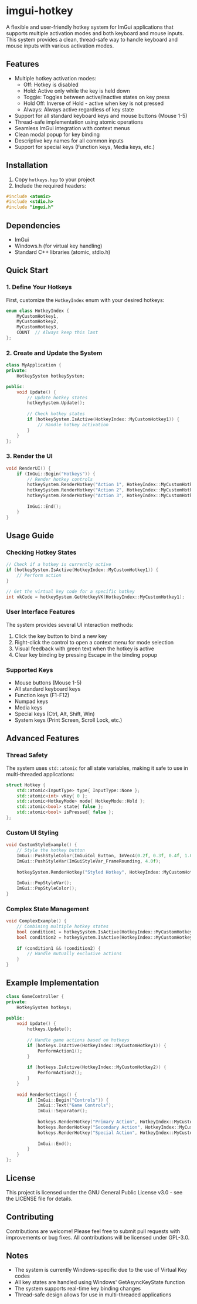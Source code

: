 # imgui-hotkey
A flexible and user-friendly hotkey system for ImGui applications that supports multiple activation modes and both keyboard and mouse inputs. This system provides a clean, thread-safe way to handle keyboard and mouse inputs with various activation modes.

## Features
- Multiple hotkey activation modes:
  - Off: Hotkey is disabled
  - Hold: Active only while the key is held down
  - Toggle: Toggles between active/inactive states on key press
  - Hold Off: Inverse of Hold - active when key is not pressed
  - Always: Always active regardless of key state
- Support for all standard keyboard keys and mouse buttons (Mouse 1-5)
- Thread-safe implementation using atomic operations
- Seamless ImGui integration with context menus
- Clean modal popup for key binding
- Descriptive key names for all common inputs
- Support for special keys (Function keys, Media keys, etc.)

## Installation
1. Copy `hotkeys.hpp` to your project
2. Include the required headers:
```cpp
#include <atomic>
#include <stdio.h>
#include "imgui.h"
```

## Dependencies
- ImGui
- Windows.h (for virtual key handling)
- Standard C++ libraries (atomic, stdio.h)

## Quick Start

### 1. Define Your Hotkeys
First, customize the `HotkeyIndex` enum with your desired hotkeys:

```cpp
enum class HotkeyIndex {
    MyCustomHotkey1, 
    MyCustomHotkey2, 
    MyCustomHotkey3,
    COUNT  // Always keep this last
};
```

### 2. Create and Update the System
```cpp
class MyApplication {
private:
    HotkeySystem hotkeySystem;

public:
    void Update() {
        // Update hotkey states
        hotkeySystem.Update();
        
        // Check hotkey states
        if (hotkeySystem.IsActive(HotkeyIndex::MyCustomHotkey1)) {
            // Handle hotkey activation
        }
    }
};
```

### 3. Render the UI
```cpp
void RenderUI() {
    if (ImGui::Begin("Hotkeys")) {
        // Render hotkey controls
        hotkeySystem.RenderHotkey("Action 1", HotkeyIndex::MyCustomHotkey1);
        hotkeySystem.RenderHotkey("Action 2", HotkeyIndex::MyCustomHotkey2);
        hotkeySystem.RenderHotkey("Action 3", HotkeyIndex::MyCustomHotkey3);
        
        ImGui::End();
    }
}
```

## Usage Guide

### Checking Hotkey States
```cpp
// Check if a hotkey is currently active
if (hotkeySystem.IsActive(HotkeyIndex::MyCustomHotkey1)) {
    // Perform action
}

// Get the virtual key code for a specific hotkey
int vkCode = hotkeySystem.GetHotkeyVK(HotkeyIndex::MyCustomHotkey1);
```

### User Interface Features
The system provides several UI interaction methods:
1. Click the key button to bind a new key
2. Right-click the control to open a context menu for mode selection
3. Visual feedback with green text when the hotkey is active
4. Clear key binding by pressing Escape in the binding popup

### Supported Keys
- Mouse buttons (Mouse 1-5)
- All standard keyboard keys
- Function keys (F1-F12)
- Numpad keys
- Media keys
- Special keys (Ctrl, Alt, Shift, Win)
- System keys (Print Screen, Scroll Lock, etc.)

## Advanced Features

### Thread Safety
The system uses `std::atomic` for all state variables, making it safe to use in multi-threaded applications:
```cpp
struct Hotkey {
    std::atomic<InputType> type{ InputType::None };
    std::atomic<int> vKey{ 0 };
    std::atomic<HotkeyMode> mode{ HotkeyMode::Hold };
    std::atomic<bool> state{ false };
    std::atomic<bool> isPressed{ false };
};
```

### Custom UI Styling
```cpp
void CustomStyleExample() {
    // Style the hotkey button
    ImGui::PushStyleColor(ImGuiCol_Button, ImVec4(0.2f, 0.3f, 0.4f, 1.0f));
    ImGui::PushStyleVar(ImGuiStyleVar_FrameRounding, 4.0f);
    
    hotkeySystem.RenderHotkey("Styled Hotkey", HotkeyIndex::MyCustomHotkey1);
    
    ImGui::PopStyleVar();
    ImGui::PopStyleColor();
}
```

### Complex State Management
```cpp
void ComplexExample() {
    // Combining multiple hotkey states
    bool condition1 = hotkeySystem.IsActive(HotkeyIndex::MyCustomHotkey1);
    bool condition2 = hotkeySystem.IsActive(HotkeyIndex::MyCustomHotkey2);
    
    if (condition1 && !condition2) {
        // Handle mutually exclusive actions
    }
}
```

## Example Implementation

```cpp
class GameController {
private:
    HotkeySystem hotkeys;
    
public:
    void Update() {
        hotkeys.Update();
        
        // Handle game actions based on hotkeys
        if (hotkeys.IsActive(HotkeyIndex::MyCustomHotkey1)) {
            PerformAction1();
        }
        
        if (hotkeys.IsActive(HotkeyIndex::MyCustomHotkey2)) {
            PerformAction2();
        }
    }
    
    void RenderSettings() {
        if (ImGui::Begin("Controls")) {
            ImGui::Text("Game Controls");
            ImGui::Separator();
            
            hotkeys.RenderHotkey("Primary Action", HotkeyIndex::MyCustomHotkey1);
            hotkeys.RenderHotkey("Secondary Action", HotkeyIndex::MyCustomHotkey2);
            hotkeys.RenderHotkey("Special Action", HotkeyIndex::MyCustomHotkey3);
            
            ImGui::End();
        }
    }
};
```

## License
This project is licensed under the GNU General Public License v3.0 - see the LICENSE file for details.

## Contributing
Contributions are welcome! Please feel free to submit pull requests with improvements or bug fixes. All contributions will be licensed under GPL-3.0.

## Notes
- The system is currently Windows-specific due to the use of Virtual Key codes
- All key states are handled using Windows' GetAsyncKeyState function
- The system supports real-time key binding changes
- Thread-safe design allows for use in multi-threaded applications